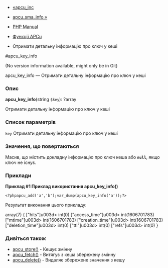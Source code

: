 - [«apcu_inc](function.apcu-inc.md)
- [apcu_sma_info »](function.apcu-sma-info.md)

- [PHP Manual](index.md)
- [Функції APCu](ref.apcu.md)
- Отримати детальну інформацію про ключ у кеші

#apcu_key_info

(No version information available, might only be in Git)

apcu_key_info — Отримати детальну інформацію про ключ у кеші

### Опис

**apcu_key_info**(string `$key`): ?array

Отримати детальну інформацію про ключ у кеші

### Список параметрів

`key`
Отримати детальну інформацію про ключ у кеші

### Значення, що повертаються

Масив, що містить докладну інформацію про ключ кеша або **`null`**,
якщо ключ не існує.

### Приклади

**Приклад #1 Приклад використання **apcu_key_info()****

` <?phpapcu_add('a','b');var_dump(apcu_key_info('a'));?> `

Результат виконання цього прикладу:

array(7) {
["hits"]u003d>
int(0)
["access_time"]u003d>
int(1606701783)
["mtime"]u003d>
int(1606701783)
["creation_time"]u003d>
int(1606701783)
["deletion_time"]u003d>
int(0)
["ttl"]u003d>
int(0)
["refs"]u003d>
int(0)
}

### Дивіться також

- [apcu_store()](function.apcu-store.md) - Кешує змінну
- [apcu_fetch()](function.apcu-fetch.md) - Витягує з кеша
збережену змінну
- [apcu_delete()](function.apcu-delete.md) - Видаляє збережене
значення з кешу
